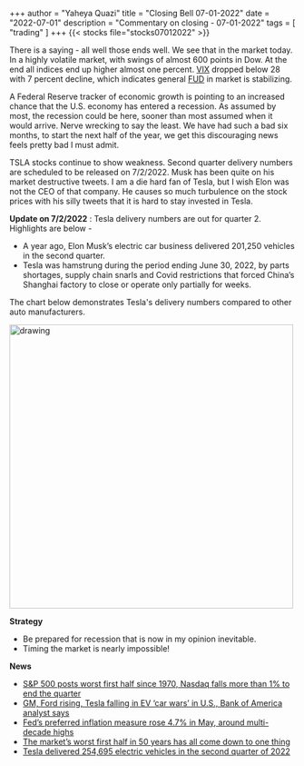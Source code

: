 +++
author = "Yaheya Quazi"
title = "Closing Bell 07-01-2022"
date = "2022-07-01"
description = "Commentary on closing - 07-01-2022"
tags = [
"trading"
]
+++
{{< stocks file="stocks07012022" >}}

There is a saying - all well those ends well. We see that in the market today. In a highly volatile market, with swings of almost 600 points in Dow. At the end all indices end up higher almost one percent. [VIX](glossary.md) dropped below 28 with 7 percent decline, which indicates general [FUD](../glossary) in market is stabilizing.

A Federal Reserve tracker of economic growth is pointing to an increased chance that the U.S. economy has entered a recession. As assumed by most, the recession could be here, sooner than most assumed when it would arrive. Nerve wrecking to say the least. We have had such a bad six months, to start the next half of the year, we get this discouraging news feels pretty bad I must admit.

TSLA stocks continue to show weakness. Second quarter delivery numbers are scheduled to be released on 7/2/2022. Musk has been quite on his market destructive tweets. I am a die hard fan of Tesla, but I wish Elon was not the CEO of that company. He causes so much turbulence on the stock prices with his silly tweets that it is hard to stay invested in Tesla.

**Update on 7/2/2022** : Tesla delivery numbers are out for quarter 2.  Highlights are below -

* A year ago, Elon Musk’s electric car business delivered 201,250 vehicles in the second quarter.
* Tesla was hamstrung during the period ending June 30, 2022, by parts shortages, supply chain snarls and Covid restrictions that forced China’s Shanghai factory to close or operate only partially for weeks.

The chart below demonstrates Tesla's delivery numbers compared to other auto manufacturers.

<img src="/img/tesla-delivery-q2-2022.jpg" alt="drawing" style="width:500px;"/>

**Strategy**

* Be prepared for recession that is now in my opinion inevitable.
* Timing the market is nearly impossible!

**News**

* [S&P 500 posts worst first half since 1970, Nasdaq falls more than 1% to end the quarter](https://www.cnbc.com/2022/06/29/stock-market-futures-open-to-close-news.html)
* [GM, Ford rising, Tesla falling in EV ‘car wars’ in U.S., Bank of America analyst says](https://www.cnbc.com/2022/06/30/gm-ford-rising-tesla-falling-in-ev-car-wars-in-us-bank-of-america-analyst-says.html)
* [Fed’s preferred inflation measure rose 4.7% in May, around multi-decade highs](https://www.cnbc.com/2022/06/30/feds-preferred-inflation-measure-rose-4point7percent-in-may-near-40-year-high.html)
* [The market’s worst first half in 50 years has all come down to one thing](https://www.cnbc.com/2022/06/30/the-markets-worst-first-half-in-50-years-has-all-come-down-to-one-thing.html)
* [Tesla delivered 254,695 electric vehicles in the second quarter of 2022](https://www.cnbc.com/2022/07/02/tesla-tsla-q2-2022-vehicle-delivery-and-production-numbers.html)

